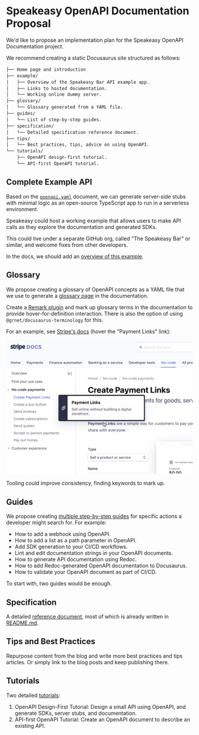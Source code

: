 # Speakeasy OpenAPI Documentation Proposal

We'd like to propose an implementation plan for the Speakeasy OpenAPI Documentation project.

We recommend creating a static Docusaurus site structured as follows:

```bash
├── Home page and introduction
├── example/
│   ├── Overview of the Speakeasy Bar API example app.
│   ├── Links to hosted documentation.
│   └── Working online dummy server.
├── glossary/
│   └── Glossary generated from a YAML file.
├── guides/
│   └── List of step-by-step guides.
├── specification/
│   └── Detailed specification reference document.
├── tips/
│   └── Best practices, tips, advice on using OpenAPI.
└── tutorials/
    ├── OpenAPI design-first tutorial.
    └── API-first OpenAPI tutorial.
```

## Complete Example API

Based on the [`openapi.yaml`](./openapi.yaml) document, we can generate server-side stubs with minimal logic as an open-source TypeScript app to run in a serverless environment.

Speakeasy could host a working example that allows users to make API calls as they explore the documentation and generated SDKs.

This could live under a separate GitHub org, called "The Speakeasy Bar" or similar, and welcome fixes from other developers.

In the docs, we should add an [overview of this example](./example/README.md).

## Glossary

We propose creating a glossary of OpenAPI concepts as a YAML file that we use to generate a [glossary page](./glossary/README.md) in the documentation.

Create a [Remark plugin](https://github.com/remarkjs/remark/blob/main/doc/plugins.md#create-plugins) and mark up glossary terms in the documentation to provide hover-for-definition interaction. There is also the option of using `@grnet/docusaurus-terminology` for this.

For an example, see [Stripe's docs](https://docs.stripe.com/no-code/payment-links) (hover the "Payment Links" link):

![Example of Stripe docs term hover](./temp-image/hover-term.png)

Tooling could improve consistency, finding keywords to mark up.

## Guides

We propose creating [multiple step-by-step guides](./guides/README.md) for specific actions a developer might search for. For example:

- How to add a webhook using OpenAPI.
- How to add a list as a path parameter in OpenAPI.
- Add SDK generation to your CI/CD workflows.
- Lint and edit documentation strings in your OpenAPI documents.
- How to generate API documentation using Redoc.
- How to add Redoc-generated OpenAPI documentation to Docusaurus.
- How to validate your OpenAPI document as part of CI/CD.

To start with, two guides would be enough.

## Specification

A detailed [reference document](./specification/README.md), most of which is already written in [README.md](./README.md).

## Tips and Best Practices

Repurpose content from the blog and write more best practices and tips articles. Or simply link to the blog posts and keep publishing there.

## Tutorials

Two detailed [tutorials](./tutorials/README.md):

1. OpenAPI Design-First Tutorial: Design a small API using OpenAPI, and generate SDKs, server stubs, and documentation.
2. API-first OpenAPI Tutorial: Create an OpenAPI document to describe an existing API.
